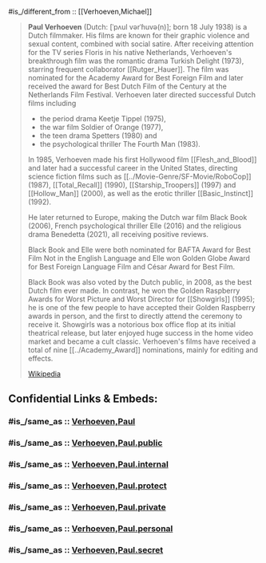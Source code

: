 
#is_/different_from :: [[Verhoeven,Michael]] 

> **Paul Verhoeven** (Dutch: [ˈpʌul vərˈɦuvə(n)]; born 18 July 1938) is a Dutch filmmaker. 
> His films are known for their graphic violence and sexual content, combined with social satire. 
> After receiving attention for the TV series Floris in his native Netherlands, 
> Verhoeven's breakthrough film was the romantic drama Turkish Delight (1973), 
> starring frequent collaborator [[Rutger_Hauer]]. 
> The film was nominated for the Academy Award for Best Foreign Film 
> and later received the award for Best Dutch Film of the Century at the Netherlands Film Festival. 
> Verhoeven later directed successful Dutch films including 
> - the period drama Keetje Tippel (1975), 
> - the war film Soldier of Orange (1977), 
> - the teen drama Spetters (1980) and 
> - the psychological thriller The Fourth Man (1983). 
>
> In 1985, Verhoeven made his first Hollywood film [[Flesh_and_Blood]] 
> and later had a successful career in the United States, 
> directing science fiction films such as [[../Movie-Genre/SF-Movie/RoboCop]] (1987), [[Total_Recall]] (1990), [[Starship_Troopers]] (1997) and [[Hollow_Man]] (2000), as well as the erotic thriller [[Basic_Instinct]] (1992).
>
> He later returned to Europe, making the Dutch war film Black Book (2006), 
> French psychological thriller Elle (2016) and 
> the religious drama Benedetta (2021), all receiving positive reviews. 
> 
> Black Book and Elle were both nominated for BAFTA Award for Best Film Not in the English Language 
> and Elle won Golden Globe Award for Best Foreign Language Film and César Award for Best Film. 
> 
> Black Book was also voted by the Dutch public, in 2008, as the best Dutch film ever made. 
> In contrast, he won the Golden Raspberry Awards for Worst Picture and Worst Director for [[Showgirls]] (1995); 
> he is one of the few people to have accepted their Golden Raspberry awards in person, 
> and the first to directly attend the ceremony to receive it. 
> Showgirls was a notorious box office flop at its initial theatrical release, 
> but later enjoyed huge success in the home video market and became a cult classic. 
> Verhoeven's films have received a total of nine [[../Academy_Award]] nominations, 
> mainly for editing and effects.
>
> [Wikipedia](https://en.wikipedia.org/wiki/Paul%20Verhoeven)


## Confidential Links & Embeds: 

### #is_/same_as :: [Verhoeven,Paul](/_Standards/Society/Communication/Media/Movie/Movie-Genre/Movie-Director/Verhoeven,Paul.md) 

### #is_/same_as :: [Verhoeven,Paul.public](/_public/Society/Communication/Media/Movie/Movie-Genre/Movie-Director/Verhoeven,Paul.public.md) 

### #is_/same_as :: [Verhoeven,Paul.internal](/_internal/Society/Communication/Media/Movie/Movie-Genre/Movie-Director/Verhoeven,Paul.internal.md) 

### #is_/same_as :: [Verhoeven,Paul.protect](/_protect/Society/Communication/Media/Movie/Movie-Genre/Movie-Director/Verhoeven,Paul.protect.md) 

### #is_/same_as :: [Verhoeven,Paul.private](/_private/Society/Communication/Media/Movie/Movie-Genre/Movie-Director/Verhoeven,Paul.private.md) 

### #is_/same_as :: [Verhoeven,Paul.personal](/_personal/Society/Communication/Media/Movie/Movie-Genre/Movie-Director/Verhoeven,Paul.personal.md) 

### #is_/same_as :: [Verhoeven,Paul.secret](/_secret/Society/Communication/Media/Movie/Movie-Genre/Movie-Director/Verhoeven,Paul.secret.md)

